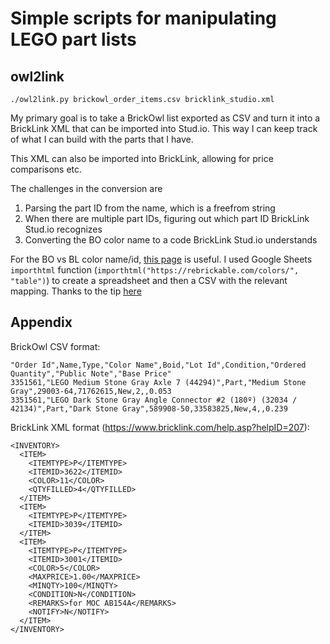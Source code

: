 # Simple scripts for manipulating LEGO part lists

## owl2link

`./owl2link.py brickowl_order_items.csv bricklink_studio.xml`

My primary goal is to take a BrickOwl list exported as CSV and turn it into a
BrickLink XML that can be imported into Stud.io. This way I can keep track of
what I can build with the parts that I have.

This XML can also be imported into BrickLink, allowing for price comparisons
etc. 

The challenges in the conversion are 
1. Parsing the part ID from the name, which is a freefrom string
1. When there are multiple part IDs, figuring out which part ID BrickLink
   Stud.io recognizes 
1. Converting the BO color name to a code BrickLink Stud.io understands


For the BO vs BL color name/id, [this page](https://rebrickable.com/colors/) is
useful. I used Google Sheets `importhtml` function
(`importhtml("https://rebrickable.com/colors/", "table")`) to create a
spreadsheet and then a CSV with the relevant mapping. Thanks to the tip
[here](https://stackoverflow.com/questions/259091/how-can-i-scrape-an-html-table-to-csv/28083469#28083469) 


## Appendix

BrickOwl CSV format:
```
"Order Id",Name,Type,"Color Name",Boid,"Lot Id",Condition,"Ordered Quantity","Public Note","Base Price"
3351561,"LEGO Medium Stone Gray Axle 7 (44294)",Part,"Medium Stone Gray",29003-64,71762615,New,2,,0.053
3351561,"LEGO Dark Stone Gray Angle Connector #2 (180º) (32034 / 42134)",Part,"Dark Stone Gray",589908-50,33583825,New,4,,0.239
```

BrickLink XML format (https://www.bricklink.com/help.asp?helpID=207):
```
<INVENTORY>
  <ITEM>
    <ITEMTYPE>P</ITEMTYPE>
    <ITEMID>3622</ITEMID>
    <COLOR>11</COLOR>
    <QTYFILLED>4</QTYFILLED>
  </ITEM>
  <ITEM>
    <ITEMTYPE>P</ITEMTYPE>
    <ITEMID>3039</ITEMID>
  </ITEM>
  <ITEM>
    <ITEMTYPE>P</ITEMTYPE>
    <ITEMID>3001</ITEMID>
    <COLOR>5</COLOR>
    <MAXPRICE>1.00</MAXPRICE>
    <MINQTY>100</MINQTY>
    <CONDITION>N</CONDITION>
    <REMARKS>for MOC AB154A</REMARKS>
    <NOTIFY>N</NOTIFY>
  </ITEM>
</INVENTORY>
```

